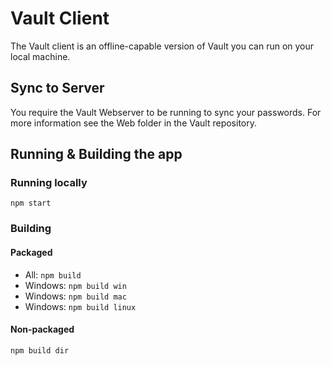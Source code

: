# Vault Client
The Vault client is an offline-capable version of Vault you can run on your local machine.

## Sync to Server
You require the Vault Webserver to be running to sync your passwords. For more information see the Web folder in the Vault repository. 

## Running & Building the app
### Running locally
`npm start`
### Building
#### Packaged
- All: `npm build`
- Windows: `npm build win`
- Windows: `npm build mac`
- Windows: `npm build linux`
#### Non-packaged
`npm build dir`